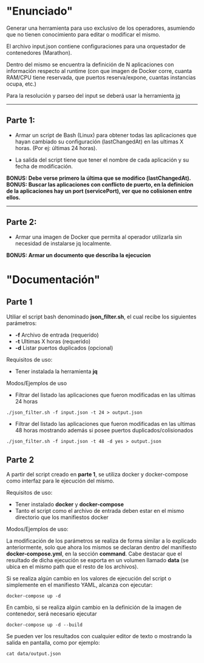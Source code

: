 # "Enunciado"

Generar una herramienta para uso exclusivo de los operadores, asumiendo que no tienen conocimiento para editar o modificar el mismo.

El archivo input.json contiene configuraciones para una orquestador de contenedores (Marathon).

Dentro del mismo se encuentra la definición de N aplicaciones con información respecto al runtime (con que imagen de Docker corre, cuanta RAM/CPU tiene reservada, que puertos reserva/expone, cuantas instancias ocupa, etc.)

Para la resolución y parseo del input se deberá usar la herramienta [jq](https://stedolan.github.io/jq/)

---

## Parte 1:

- Armar un script de Bash (Linux) para obtener todas las aplicaciones que hayan cambiado su configuración (lastChangedAt) en las ultimas X horas. (Por ej: últimas 24 horas).

- La salida del script tiene que tener el nombre de cada aplicación y su fecha de modificación.



**BONUS: Debe verse primero la última que se modifico (lastChangedAt).**
**BONUS: Buscar las aplicaciones con conflicto de puerto, en la definicion de la aplicaciones hay un port (servicePort), ver que no colisionen entre ellos.**



---

## Parte 2:

- Armar una imagen de Docker que permita al operador utilizarla sin necesidad de instalarse jq localmente.

**BONUS: Armar un documento que describa la ejecucion**



# "Documentación"

## Parte 1

Utiliar el script bash denominado **json_filter.sh**, el cual recibe los siguientes parámetros:

- **-f**      Archivo de entrada (requerido)
- **-t**      Ultimas X horas (requerido)
- **-d**      Listar puertos duplicados (opcional)

Requisitos de uso:
- Tener instalada la herramienta **jq**


Modos/Ejemplos de uso

- Filtrar del listado las aplicaciones que fueron modificadas en las ultimas 24 horas
```shell
./json_filter.sh -f input.json -t 24 > output.json
```

- Filtrar del listado las aplicaciones que fueron modificadas en las ultimas 48 horas mostrando además si posee puertos duplicados/colisionados
```shell
./json_filter.sh -f input.json -t 48 -d yes > output.json
```

## Parte 2

A partir del script creado en **parte 1**, se utiliza docker y docker-compose como interfaz para le ejecución del mismo.

Requisitos de uso:
- Tener instalado **docker** y **docker-compose**
- Tanto el script como el archivo de entrada deben estar en el mismo directorio que los manifiestos docker


Modos/Ejemplos de uso:

La modificación de los parámetros se realiza de forma similar a lo explicado anteriormente, solo que ahora los mismos se declaran dentro del manifiesto **docker-compose.yml**, en la sección **command**.
Cabe destacar que el resultado de dicha ejecución se exporta en un volumen llamado **data** (se ubica en el mismo path que el resto de los archivos).

Si se realiza algún cambio en los valores de ejecución del script o simplemente en el manifiesto YAML, alcanza con ejecutar:
```shell
docker-compose up -d
```

En cambio, si se realiza algún cambio en la definición de la imagen de contenedor, será necesario ejecutar
```shell
docker-compose up -d --build
```

Se pueden ver los resultados con cualquier editor de texto o mostrando la salida en pantalla, como por ejemplo:
```shell
cat data/output.json
```
